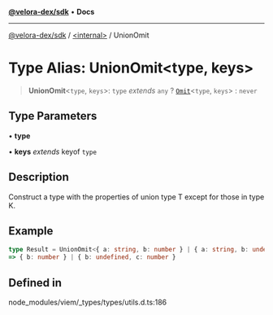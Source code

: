 [**@velora-dex/sdk**](../../README.md) • **Docs**

***

[@velora-dex/sdk](../../globals.md) / [\<internal\>](../README.md) / UnionOmit

# Type Alias: UnionOmit\<type, keys\>

> **UnionOmit**\<`type`, `keys`\>: `type` *extends* `any` ? [`Omit`](Omit.md)\<`type`, `keys`\> : `never`

## Type Parameters

• **type**

• **keys** *extends* keyof `type`

## Description

Construct a type with the properties of union type T except for those in type K.

## Example

```ts
type Result = UnionOmit<{ a: string, b: number } | { a: string, b: undefined, c: number }, 'a'>
=> { b: number } | { b: undefined, c: number }
```

## Defined in

node\_modules/viem/\_types/types/utils.d.ts:186

